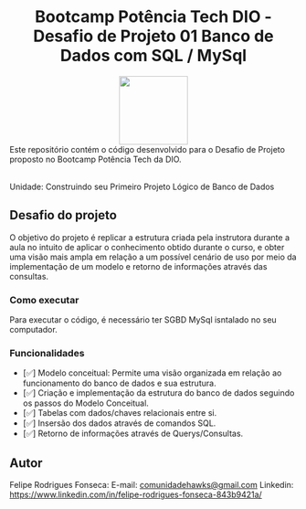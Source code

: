 <h1 align="center">Bootcamp Potência Tech DIO - Desafio de Projeto 01 Banco de Dados com SQL / MySql</h1>

<div align="center">
<a href="https://www.dio.me/"><img src="https://hermes.digitalinnovation.one/assets/diome/logo-full.svg" align="center" height="120" width="120" ></a> <br>

</div>
Este repositório contém o código desenvolvido para o Desafio de Projeto proposto no Bootcamp Potência Tech da DIO.
<br><br>

Unidade: Construindo seu Primeiro Projeto Lógico de Banco de Dados <br>

<h2 id="DesafioDeProjeto">Desafio do projeto</h2>

O objetivo do projeto é replicar a estrutura criada pela instrutora durante a aula no intuito de aplicar o conhecimento obtido durante o curso, e obter uma visão mais ampla
em relação a um possível cenário de uso por meio da implementação de um modelo e retorno de informações através das consultas.

<h3 id="ComoExecutar">Como executar</h3>

Para executar o código, é necessário ter SGBD MySql isntalado no seu computador.

<h3 id="Funcionalidades">Funcionalidades</h3>

- [✅] Modelo conceitual: Permite uma visão organizada em relação ao funcionamento do banco de dados e sua estrutura.
- [✅] Criação e implementação da estrutura do banco de dados seguindo os passos do Modelo Conceitual.
- [✅] Tabelas com dados/chaves relacionais entre si.
- [✅] Insersão dos dados através de comandos SQL.
- [✅] Retorno de informações através de Querys/Consultas.

<h2 id="autor">Autor</h2>

Felipe Rodrigues Fonseca:
E-mail: comunidadehawks@gmail.com
Linkedin: https://www.linkedin.com/in/felipe-rodrigues-fonseca-843b9421a/


